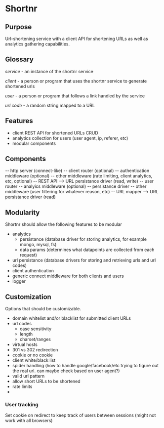 # Shortnr


## Purpose

Url-shortening service with a client API for shortening URLs as well as analytics gathering capabilities.


## Glossary

*service* - an instance of the shortnr service

*client* - a person or program that uses the shortnr service to generate shortened urls

*user* - a person or program that follows a link handled by the service

*url code* - a random string mapped to a URL


## Features

- client REST API for shortened URLs CRUD
- analytics collection for users (user agent, ip, referer, etc)
- modular components


## Components

-- http server (connect-like)
	-- client router (optional)
		-- authentication middleware (optional)
		-- other middleware (rate limiting, client analytics, etc, optional)
		-- REST API
			--> URL persistance driver (read, write)
	-- user router
		-- analyics middleware (optional)
			-- persistance driver
		-- other middleware (user filtering for whatever reason, etc)
		-- URL mapper
			--> URL persistance driver (read)


## Modularity

Shortnr should allow the following features to be modular

- analytics
	- persistance (database driver for storing analytics, for example mongo, mysql, fs)
	- data params (determines what datapoints are collected from each request)
- url persistance (database drivers for storing and retrieving urls and url codes)
- client authentication
- generic connect middleware for both clients and users
- logger


## Customization

Options that should be customizable.

- domain whitelist and/or blacklist for submitted client URLs
- url codes
	- case sensitivity
	- length
	- charset/ranges
- virtual hosts
- 301 vs 302 redirection
- cookie or no cookie
- client white/black list
- spider handling (how to handle google/facebook/etc trying to figure out the real url. can maybe check based on user agent?)
- valid url pattern
- allow short URLs to be shortened
- rate limits
- 

### User tracking

Set cookie on redirect to keep track of users between sessions (might not work with all browsers)
